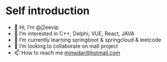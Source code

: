 # Self introduction

- 👋 Hi, I’m @j2eevip
- 👀 I’m interested in C++, Delphi, VUE, React, JAVA
- 🌱 I’m currently learning springboot & springcloud & leetcode
- 💞️ I’m looking to collaborate on mall project
- 📫 How to reach me mjnwdar@hotmail.com



